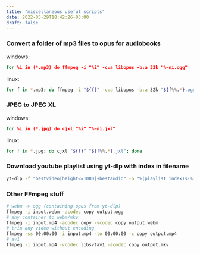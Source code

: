 ```yaml
---
title: "miscellaneous useful scripts"
date: 2022-05-29T18:42:26+03:00
draft: false
---
```


### Convert a folder of mp3 files to opus for audiobooks

windows:

```cmd
for %i in (*.mp3) do ffmpeg -i "%i" -c:a libopus -b:a 32k "%~ni.ogg"
```

linux:

```bash
for f in *.mp3; do ffmpeg -i "${f}" -c:a libopus -b:a 32k "${f%%.*}.ogg"; done
```

### JPEG to JPEG XL

windows:

```cmd
for %i in (*.jpg) do cjxl "%i" "%~ni.jxl"
```

linux:

```bash
for f in *.jpg; do cjxl "${f}" "${f%%.*}.jxl"; done
```

### Download youtube playlist using yt-dlp with index in filename

```bash
yt-dlp -f "bestvideo[height<=1080]+bestaudio" -o "%(playlist_index)s-%(title)s.%(ext)s" playlist_link
```

### Other FFmpeg stuff

```bash
# webm -> ogg (containing opus from yt-dlp)
ffmpeg -i input.webm -acodec copy output.ogg
# any container to webm/mkv
ffmpeg -i input.mp4 -acodec copy -vcodec copy output.webm
# trim any video without encoding
ffmpeg -ss 00:00:00 -i input.mp4 -to 00:00:00 -c copy output.mp4
# av1
ffmpeg -i input.mp4 -vcodec libsvtav1 -acodec copy output.mkv
```
